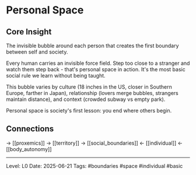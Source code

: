 # Personal Space

## Core Insight
The invisible bubble around each person that creates the first boundary between self and society.

Every human carries an invisible force field. Step too close to a stranger and watch them step back - that's personal space in action. It's the most basic social rule we learn without being taught.

This bubble varies by culture (18 inches in the US, closer in Southern Europe, farther in Japan), relationship (lovers merge bubbles, strangers maintain distance), and context (crowded subway vs empty park).

Personal space is society's first lesson: you end where others begin.

## Connections
→ [[proxemics]]
→ [[territory]]
→ [[social_boundaries]]
← [[individual]]
← [[body_autonomy]]

---
Level: L0
Date: 2025-06-21
Tags: #boundaries #space #individual #basic